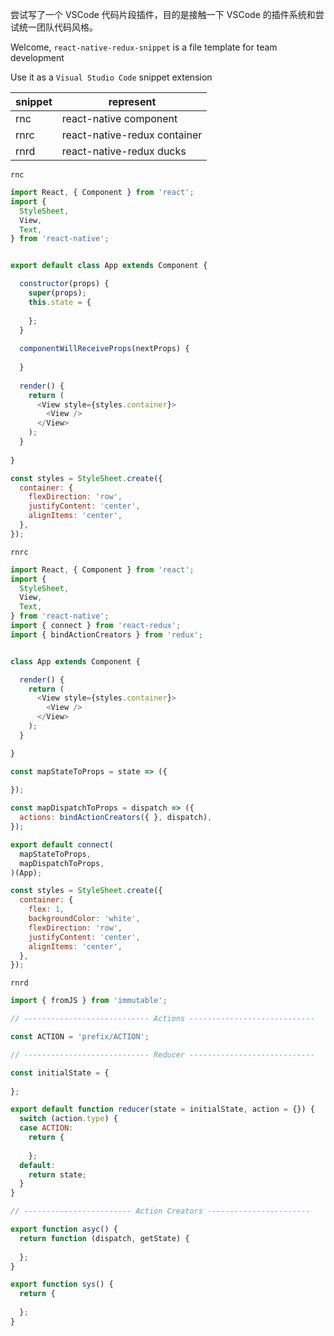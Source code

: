 尝试写了一个 VSCode 代码片段插件，目的是接触一下 VSCode 的插件系统和尝试统一团队代码风格。

Welcome, `react-native-redux-snippet` is a file template for team development

Use it as a `Visual Studio Code` snippet extension

|snippet|represent|
|---|---|
| rnc | react-native component |
| rnrc | react-native-redux container |
| rnrd | react-native-redux ducks |



`rnc`

```javascript
import React, { Component } from 'react';
import {
  StyleSheet,
  View,
  Text,
} from 'react-native';


export default class App extends Component {

  constructor(props) {
    super(props);
    this.state = {
      
    };
  }
  
  componentWillReceiveProps(nextProps) {
    
  }
  
  render() {
    return (
      <View style={styles.container}>
        <View />
      </View>
    );
  }
  
}

const styles = StyleSheet.create({
  container: {
    flexDirection: 'row',
    justifyContent: 'center',
    alignItems: 'center',
  },
});
```

`rnrc`

```javascript
import React, { Component } from 'react';
import {
  StyleSheet,
  View,
  Text,
} from 'react-native';
import { connect } from 'react-redux';
import { bindActionCreators } from 'redux';


class App extends Component {

  render() {
    return (
      <View style={styles.container}>
        <View />
      </View>
    );
  }

}

const mapStateToProps = state => ({
  
});

const mapDispatchToProps = dispatch => ({
  actions: bindActionCreators({ }, dispatch),
});

export default connect(
  mapStateToProps,
  mapDispatchToProps,
)(App);

const styles = StyleSheet.create({
  container: {
    flex: 1,
    backgroundColor: 'white',
    flexDirection: 'row',
    justifyContent: 'center',
    alignItems: 'center',
  },
});
```

`rnrd`

```javascript
import { fromJS } from 'immutable';

// ---------------------------- Actions ----------------------------

const ACTION = 'prefix/ACTION';

// ---------------------------- Reducer ----------------------------

const initialState = {
  
};

export default function reducer(state = initialState, action = {}) {
  switch (action.type) {
  case ACTION:
    return {
      
    };
  default:
    return state;
  }
}

// ------------------------ Action Creators -----------------------

export function asyc() {
  return function (dispatch, getState) {
    
  };
}

export function sys() {
  return {
    
  };
}
```
